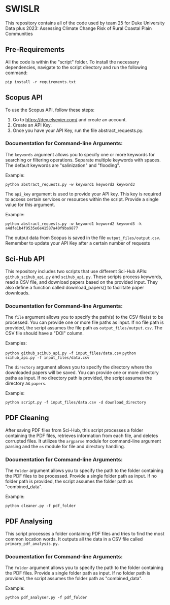 # SWISLR

This repository contains all of the code used by team 25 for Duke University Data plus 2023: Assessing Climate Change Risk of Rural Coastal Plain Communities

## Pre-Requirements

All the code is within the "script" folder. To install the necessary dependencies, navigate to the script directory and run the following command: 

`pip install -r requirements.txt`

## Scopus API 

To use the Scopus API, follow these steps:

1. Go to https://dev.elsevier.com/ and create an account.
2. Create an API Key.
3. Once you have your API Key, run the file abstract_requests.py.
   
### Documentation for Command-line Arguments:

The `keywords` argument allows you to specify one or more keywords for searching or filtering operations. Separate multiple keywords with spaces. The default keywords are "salinization" and "flooding".

Example:

`python abstract_requests.py -w keyword1 keyword2 keyword3`

The `api_key` argument is used to provide your API key. This key is required to access certain services or resources within the script. Provide a single value for this argument.

Example:

`python abstract_requests.py -w keyword1 keyword2 keyword3 -k a4dfe1b4f9535e6e41587a40f9ba9877`

The output data from Scopus is saved in the file `output_files/output.csv`. Remember to update your API Key after a certain number of requests

## Sci-Hub API

This repository includes two scripts that use different Sci-Hub APIs: `github_scihub_api.py` and `scihub_api.py`. These scripts process keywords, read a CSV file, and download papers based on the provided input. They also define a function called download_papers() to facilitate paper downloads.

### Documentation for Command-line Arguments:

The `file` argument allows you to specify the path(s) to the CSV file(s) to be processed. You can provide one or more file paths as input. If no file path is provided, the script assumes the file path as `output_files/output.csv`. The CSV file should have a "DOI" column.

Examples: 

`python github_scihub_api.py -f input_files/data.csv`
`python scihub_api.py -f input_files/data.csv`

The `directory` argument allows you to specify the directory where the downloaded papers will be saved. You can provide one or more directory paths as input. If no directory path is provided, the script assumes the directory as `papers`.

Example: 

`python script.py -f input_files/data.csv -d download_directory`

## PDF Cleaning

After saving PDF files from Sci-Hub, this script processes a folder containing the PDF files, retrieves information from each file, and deletes corrupted files. It utilizes the `argparse` module for command-line argument parsing and the `os` module for file and directory handling.

### Documentation for Command-line Arguments:

The `folder` argument allows you to specify the path to the folder containing the PDF files to be processed. Provide a single folder path as input. If no folder path is provided, the script assumes the folder path as "combined_data".

Example: 

`python cleaner.py -f pdf_folder`

## PDF Analysing

This script processes a folder containing PDF files and tries to find the most common location words. It outputs all the data in a CSV file called `primary_pdf_analysis.py.`

### Documentation for Command-line Arguments:

The `folder` argument allows you to specify the path to the folder containing the PDF files. Provide a single folder path as input. If no folder path is provided, the script assumes the folder path as "combined_data".

Example: 

`python pdf_analyser.py -f pdf_folder`








